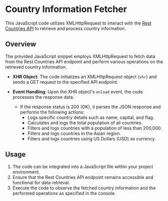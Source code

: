 # Country Information Fetcher

This JavaScript code utilizes XMLHttpRequest to interact with the [Rest Countries API](https://restcountries.com/v3.1/all) to retrieve and process country information.

## Overview

The provided JavaScript snippet employs XMLHttpRequest to fetch data from the Rest Countries API endpoint and perform various operations on the retrieved country information.

- **XHR Object**: The code initializes an XMLHttpRequest object (`xhr`) and sends a GET request to the specified API endpoint.

- **Event Handling**: Upon the XHR object's `onload` event, the code processes the response data.
  - If the response status is 200 (OK), it parses the JSON response and performs the following actions:
    - Logs specific country details such as name, capital, and flag.
    - Calculates and logs the total population of all countries.
    - Filters and logs countries with a population of less than 200,000.
    - Filters and logs countries in the Asian region.
    - Filters and logs countries using US Dollars (USD) as currency.


## Usage

1. The code can be integrated into a JavaScript file within your project environment.
2. Ensure that the Rest Countries API endpoint remains accessible and functional for data retrieval.
3. Execute the code to observe the fetched country information and the performed operations as specified in the console.

